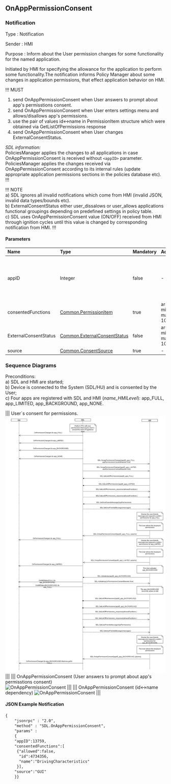 ## OnAppPermissionConsent


### Notification

Type
: Notification 

Sender
: HMI  

Purpose
: Inform about the User permission changes for some functionality for the named application.

Initiated by HMI for specifying the allowance for the application to perform some functionality.The notification informs Policy Manager about some changes in application permissions, that effect application behavior on HMI.  

!!! MUST   
1) send OnAppPermissionConsent when User answers to prompt about app's permisstions consent.  
2) send OnAppPermissionConsent when User enters settings menu and allows/disallows app's permissions.  
3) use the pair of values id<->name in PermissionItem structure which were obtained via GetListOfPermissions response  
4) send OnAppPermissionConsent when User changes ExternalConsentStatus.

_SDL information:_  
PoliciesManager applies the changes to all applications in case OnAppPermissionConsent is received without `<appID>` parameter.
PoliciesManager applies the changes received via OnAppPermissionConsent according to its internal rules (update appropriate application permissions sections in the policies database etc).
!!!

!!! NOTE  
a) SDL ignores all invalid notifications which come from HMI (invalid JSON, invalid data types/bounds etc).  
b) ExternalConsentStatus either user_dissalows or user_allows applications functional groupings depending on predefined settings in policy table.  
c) SDL  uses OnAppPermissionConsent value (ON/OFF) received from HMI through ignition cycles until this value is changed by corresponding notification from HMI.
!!!

#### Parameters

|Name|Type|Mandatory|Additional|Description|
|:---|:---|:--------|:---------|:----------|
|appID|Integer|false|-|Information about the application. See [HMIApplication]. If omitted - allow/disallow all applications.|
|consentedFunctions|[Common.PermissionItem]|true|array: true<br>minsize: 1<br>maxsize: 100|-|
|ExternalConsentStatus|[Common.ExternalConsentStatus]|false|array: true <br>minsize: 1<br>maxsize: 100|-|
|source|[Common.ConsentSource]|true|-|-|

[HMIApplication]: ../../common/structs/#hmiapplication
[Common.PermissionItem]: ../../common/structs/#permissionitem
[Common.ExternalConsentStatus]: ../../common/structs/#externalconsentstatus
[Common.ConsentSource]: ../../common/enums/#consentsource

### Sequence Diagrams

Preconditions:  
a) SDL and HMI are started;   
b) Device is connected to the System (SDL/HU) and is consented by the User;   
c) Four apps are registered with SDL and HMI (_name_HMILevel_): app_FULL, app_LIMITED, app_BACKGROUND, app_NONE.

|||
User\`s consent for permissions.
![OnAppPermissionConsent](./assets/User%60s%20Consent%20for%20permissions.png)
|||
|||
OnAppPermissionConsent (User answers to prompt about app's permisstions consent)   
![OnAppPermissionConsent](./assets/OnAppPermissionConsent.png)
|||
|||
OnAppPermissionConsent (id<->name dependency)
![OnAppPermissionConsent](./assets/OnAppPermissionConsent2.png)
|||

#### JSON Example Notification
```
{
	"jsonrpc" : "2.0",
	"method" : "SDL.OnAppPermissionConsent",
	"params" :  
	{
    "appID":13759,
    "consentedFunctions":[
     {"allowed":false,
      "id":4734356,
      "name":"DrivingCharacteristics"
     }],
    "source":"GUI"
    }}

```
